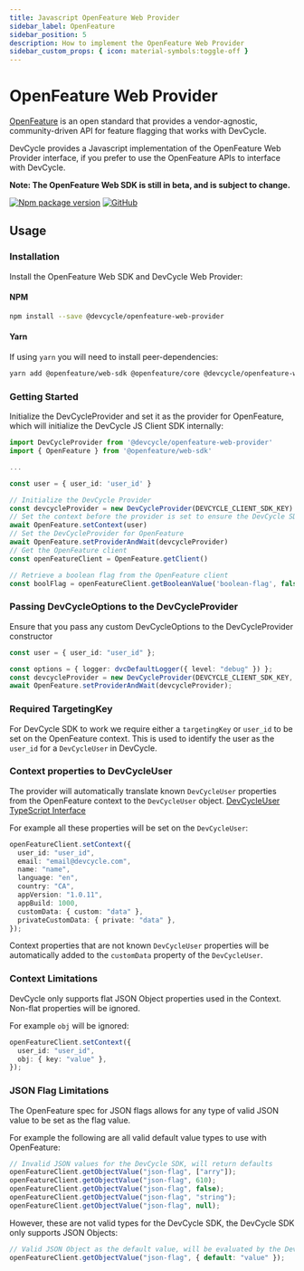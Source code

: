 ```yaml
---
title: Javascript OpenFeature Web Provider
sidebar_label: OpenFeature
sidebar_position: 5
description: How to implement the OpenFeature Web Provider
sidebar_custom_props: { icon: material-symbols:toggle-off }
---
```


# OpenFeature Web Provider

[OpenFeature](https://openfeature.dev/) is an open standard that provides a vendor-agnostic, community-driven API for
feature flagging that works with DevCycle.

DevCycle provides a Javascript implementation of the OpenFeature Web Provider interface, if you prefer to use the
OpenFeature APIs to interface with DevCycle.

**Note: The OpenFeature Web SDK is still in beta, and is subject to change.**

[![Npm package version](https://badgen.net/npm/v/@devcycle/openfeature-web-provider)](https://www.npmjs.com/package/@devcycle/openfeature-web-provider)
[![GitHub](https://img.shields.io/github/stars/devcyclehq/js-sdks.svg?style=social&label=Star&maxAge=2592000)](https://github.com/DevCycleHQ/js-sdks/tree/main/examples/openfeature-web)

## Usage

### Installation

Install the OpenFeature Web SDK and DevCycle Web Provider:

#### NPM

```bash
npm install --save @devcycle/openfeature-web-provider
```

#### Yarn

If using `yarn` you will need to install peer-dependencies:

```bash
yarn add @openfeature/web-sdk @openfeature/core @devcycle/openfeature-web-provider
```

### Getting Started

Initialize the DevCycleProvider and set it as the provider for OpenFeature, which will initialize the DevCycle JS Client
SDK internally:

```typescript
import DevCycleProvider from '@devcycle/openfeature-web-provider'
import { OpenFeature } from '@openfeature/web-sdk'

...

const user = { user_id: 'user_id' }

// Initialize the DevCycle Provider
const devcycleProvider = new DevCycleProvider(DEVCYCLE_CLIENT_SDK_KEY)
// Set the context before the provider is set to ensure the DevCycle SDK is initialized with a user context.
await OpenFeature.setContext(user)
// Set the DevCycleProvider for OpenFeature
await OpenFeature.setProviderAndWait(devcycleProvider)
// Get the OpenFeature client
const openFeatureClient = OpenFeature.getClient()

// Retrieve a boolean flag from the OpenFeature client
const boolFlag = openFeatureClient.getBooleanValue('boolean-flag', false)
```

### Passing DevCycleOptions to the DevCycleProvider

Ensure that you pass any custom DevCycleOptions to the DevCycleProvider constructor

```typescript
const user = { user_id: "user_id" };

const options = { logger: dvcDefaultLogger({ level: "debug" }) };
const devcycleProvider = new DevCycleProvider(DEVCYCLE_CLIENT_SDK_KEY, options);
await OpenFeature.setProviderAndWait(devcycleProvider);
```

### Required TargetingKey

For DevCycle SDK to work we require either a `targetingKey` or `user_id` to be set on the OpenFeature context. This is
used to identify the user as the `user_id` for a `DevCycleUser` in DevCycle.

### Context properties to DevCycleUser

The provider will automatically translate known `DevCycleUser` properties from the OpenFeature context to the
`DevCycleUser` object.
[DevCycleUser TypeScript Interface](https://github.com/DevCycleHQ/js-sdks/blob/main/sdk/nodejs/src/models/user.ts#L16)

For example all these properties will be set on the `DevCycleUser`:

```typescript
openFeatureClient.setContext({
  user_id: "user_id",
  email: "email@devcycle.com",
  name: "name",
  language: "en",
  country: "CA",
  appVersion: "1.0.11",
  appBuild: 1000,
  customData: { custom: "data" },
  privateCustomData: { private: "data" },
});
```

Context properties that are not known `DevCycleUser` properties will be automatically added to the `customData` property
of the `DevCycleUser`.

### Context Limitations

DevCycle only supports flat JSON Object properties used in the Context. Non-flat properties will be ignored.

For example `obj` will be ignored:

```typescript
openFeatureClient.setContext({
  user_id: "user_id",
  obj: { key: "value" },
});
```

### JSON Flag Limitations

The OpenFeature spec for JSON flags allows for any type of valid JSON value to be set as the flag value.

For example the following are all valid default value types to use with OpenFeature:

```typescript
// Invalid JSON values for the DevCycle SDK, will return defaults
openFeatureClient.getObjectValue("json-flag", ["arry"]);
openFeatureClient.getObjectValue("json-flag", 610);
openFeatureClient.getObjectValue("json-flag", false);
openFeatureClient.getObjectValue("json-flag", "string");
openFeatureClient.getObjectValue("json-flag", null);
```

However, these are not valid types for the DevCycle SDK, the DevCycle SDK only supports JSON Objects:

```typescript
// Valid JSON Object as the default value, will be evaluated by the DevCycle SDK
openFeatureClient.getObjectValue("json-flag", { default: "value" });
```

